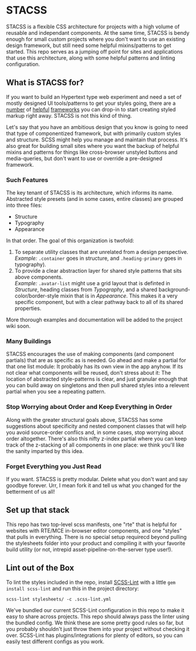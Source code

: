 # STACSS
STACSS is a flexible CSS architecture for projects with a high volume of reusable and independant components. At the same time, STACSS is bendy enough for small custom projects where you don't want to use an existing design framework, but still need some helpful mixins/patterns to get started.
This repo serves as a jumping off point for sites and applications that use this architecture, along with some helpful patterns and linting configuration.

## What is STACSS for?
If you want to build an Hypertext type web experiment and need a set of mostly designed UI tools/patterns to get your styles going, there are a [number](http://getskeleton.com/) of [helpful](http://getbootstrap.com/) [frameworks](http://ionicframework.com/) you can drop-in to start creating styled markup right away. STACSS is not this kind of thing.

Let's say that you have an ambitious design that you know is going to need that type of componentized framework, but with primarily custom styles and structure. SCSS might help you manage and maintain that process. It's also great for building small sites where you want the backup of helpful mixins and patterns for things like cross-browser unstyled buttons and media-queries, but don't want to use or override a pre-designed framework.

### Such Features ###
The key tenant of STACSS is its architecture, which informs its name. Abstracted style presets (and in some cases, entire classes) are grouped into three files:
- Structure
- Typography
- Appearance

In that order. The goal of this organization is twofold:    
1. To separate utility classes that are unrelated from a design perspective.    
_Example:_ `.container` goes in structure, and `.heading-primary` goes in typography).    
2. To provide a clear abstraction layer for shared style patterns that sits above components.    
_Example:_ `.avatar-list` might use a grid layout that is definted in *Structure*, heading classes from *Typography*, and a shared background-color/border-style mixin that is in *Appearance*. This makes it a very specific component, but with a clear pathway back to all of its shared properties.

More thorough examples and documentation will be added to the project wiki soon.

### Many Buildings
STACSS encourages the use of making components (and component partials) that are as specific as is needed. Go ahead and make a partial for that one list module: It probably has its own view in the app anyhow. If its not clear what components will be reused, don't stress about it: The location of abstracted style-patterns is clear, and just granular enough that you can build away on singletons and then pull shared styles into a relevent partial when you see a repeating pattern.

### Stop Worrying about Order and Keep Everything in Order
Along with the greater structural goals above, STACSS has some suggestions about specificity and nested component classes that will help you avoid source-order conflics and, in some cases, stop worrying about order altogether. There's also this nifty z-index partial where you can keep track of the z-stacking of all components in one place: we think you'll like the sanity imparted by this idea.

### Forget Everything you Just Read
If you want. STACSS is pretty modular. Delete what you don't want and say goodbye forever. Urr, I mean fork it and tell us what you changed for the betterment of us all!

## Set up that stack
This repo has two top-level scss manifests, one "rte" that is helpful for websites with RTE/MCE in-browser editor components, and one "styles" that pulls in everything.
There is no special setup requirecd beyond pulling the stylesheets folder into your product and compiling it with your favorite build utility (or not, intrepid asset-pipeline-on-the-server type user!).

## Lint out of the Box
To lint the styles included in the repo, install [SCSS-Lint](https://github.com/brigade/scss-lint) with a little `gem install scss-lint` and run this in the project directory: 

`scss-lint stylesheets/ -c .scss-lint.yml`

We've bundled our current SCSS-Lint configuration in this repo to make it easy to share across projects. This repo should always pass the linter using the bundled config. We think these are some pretty good rules so far, but you probably shouldn't just throw them into your project without checking it over. SCSS-Lint has plugins/integrations for plenty of editors, so you can easily test different configs as you work.
